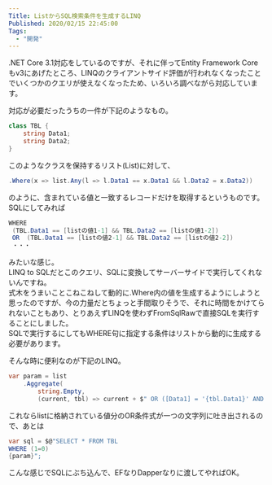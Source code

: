```yaml
---
Title: ListからSQL検索条件を生成するLINQ
Published: 2020/02/15 22:45:00
Tags:
  - "開発"
---
```

.NET Core 3.1対応をしているのですが、それに伴ってEntity Framework Coreもv3にあげたところ、LINQのクライアントサイド評価が行われなくなったことでいくつかのクエリが使えなくなったため、いろいろ調べながら対応しています。  

<!-- more -->

対応が必要だったうちの一件が下記のようなもの。  

```csharp
class TBL {  
    string Data1;  
    string Data2;  
}  
```

このようなクラスを保持するリスト(List<TBL>)に対して、

```csharp
.Where(x => list.Any(l => l.Data1 == x.Data1 && l.Data2 = x.Data2))
```

のように、含まれている値と一致するレコードだけを取得するというものです。  
SQLにしてみれば

```csharp
WHERE 
 (TBL.Data1 == [listの値1-1] && TBL.Data2 == [listの値1-2])  
 OR  (TBL.Data1 == [listの値2-1] && TBL.Data2 == [listの値2-2])  
 ・・・    
```

みたいな感じ。  
LINQ to SQLだとこのクエリ、SQLに変換してサーバーサイドで実行してくれないんですね。  
式木をうまいことこねこねして動的に.Where内の値を生成するようにしようと思ったのですが、今の力量だとちょっと手間取りそうで、それに時間をかけてられないこともあり、とりあえずLINQを使わずFromSqlRawで直接SQLを実行することにしました。  
SQLで実行するにしてもWHERE句に指定する条件はリストから動的に生成する必要があります。

そんな時に便利なのが下記のLINQ。  

```csharp
var param = list  
    .Aggregate(  
        string.Empty,  
        (current, tbl) => current + $" OR ([Data1] = '{tbl.Data1}' AND [Data2] = {tbl.Data2})  ");  
```

これならlistに格納されている値分のOR条件式が一つの文字列に吐き出されるので、あとは

```csharp
var sql = $@"SELECT * FROM TBL   
WHERE (1=0)    
{param}";  
```

こんな感じでSQLにぶち込んで、EFなりDapperなりに渡してやればOK。
